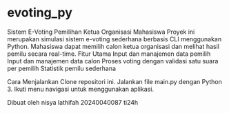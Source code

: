 # evoting_py

Sistem E-Voting Pemilihan Ketua Organisasi Mahasiswa
Proyek ini merupakan simulasi sistem e-voting sederhana berbasis CLI menggunakan Python. Mahasiswa dapat memilih calon ketua organisasi dan melihat hasil pemilu secara real-time.
Fitur Utama
Input dan manajemen data pemilih
Input dan manajemen data calon
Proses voting dengan validasi satu suara per pemilih
Statistik pemilu sederhana

Cara Menjalankan
Clone repositori ini.
Jalankan file main.py dengan Python 3.
Ikuti menu navigasi untuk menggunakan aplikasi.


Dibuat oleh 
nisya lathifah 
20240040087
ti24h
